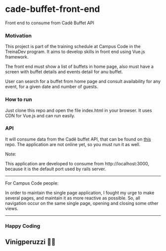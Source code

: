 # cade-buffet-front-end
Front end to consume from Cadê Buffet API


### Motivation

This project is part of the training schedule at Campus Code in the TreinaDev program. It aims to develop skills in front end using Vue.js framework.


The front end must show a list of buffets in home page, also must have a screen with buffet details and events detail for anu buffet.

User can search for a buffet from home page and consult availability for any event, for a given date and number of guests.

### How to run

Just clone this repo and open the file index.html in your browser. It uses CDN for Vue.js and can run easily.

### API

It will consume data from the Cadê buffet API, that can be found on [this](https://github.com/Vinigperuzzi/cade-buffet-app) repo. The application are not online yet, so you must run it as well.


Note:


This application are developed to consume from http://localhost:3000, because it is the default port used by rails server.

***

For Campus Code people: 

In order to maintain the single page application, I fought my urge to make several pages, and maintain it as more reactive as possible. So, all navigation occur on the same single page, opening and closing some other views.

***

### Happy Coding
## Vinigperuzzi 🧙‍♂️